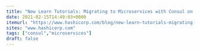 ```yaml
---
title: "New Learn Tutorials: Migrating to Microservices with Consul on Kubernetes"
date: 2021-02-15T14:49:03+0000
itemurl: "https://www.hashicorp.com/blog/new-learn-tutorials-migrating-to-microservices-with-consul-on-kubernetes?utm_source=telegram.me&utm_medium=social&utm_campaign=hashicorp-na-pravah-reklamy-svoego-consu"
sites: "www.hashicorp.com"
tags: ["consul","microservices"]
draft: false
---
```

